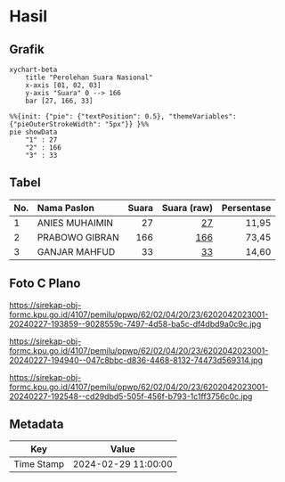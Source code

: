 # Hasil

## Grafik

```mermaid
xychart-beta
    title "Perolehan Suara Nasional"
    x-axis [01, 02, 03]
    y-axis "Suara" 0 --> 166
    bar [27, 166, 33]
```

```mermaid
%%{init: {"pie": {"textPosition": 0.5}, "themeVariables": {"pieOuterStrokeWidth": "5px"}} }%%
pie showData
    "1" : 27
    "2" : 166
    "3" : 33
```

## Tabel

| No. | Nama Paslon    | Suara | Suara (raw) | Persentase |
|:--- |:-------------- | -----:| -----------:| ----------:|
| 1   | ANIES MUHAIMIN | 27    | [27][p-1]   | 11,95      |
| 2   | PRABOWO GIBRAN | 166   | [166][p-2]  | 73,45      |
| 3   | GANJAR MAHFUD  | 33    | [33][p-3]   | 14,60      |


[p-1]: https://github.com/gigit-pemilu/pemilu-2024/blob/main/pilpres/hitung-suara/sub/62-kalimantan-tengah/sub/02-kotawaringin-timur/sub/04-parenggean/sub/2023-bukit-harapan/sub/001-tps/sub/paslon-1.txt
[p-2]: https://github.com/gigit-pemilu/pemilu-2024/blob/main/pilpres/hitung-suara/sub/62-kalimantan-tengah/sub/02-kotawaringin-timur/sub/04-parenggean/sub/2023-bukit-harapan/sub/001-tps/sub/paslon-2.txt
[p-3]: https://github.com/gigit-pemilu/pemilu-2024/blob/main/pilpres/hitung-suara/sub/62-kalimantan-tengah/sub/02-kotawaringin-timur/sub/04-parenggean/sub/2023-bukit-harapan/sub/001-tps/sub/paslon-3.txt

## Foto C Plano

https://sirekap-obj-formc.kpu.go.id/4107/pemilu/ppwp/62/02/04/20/23/6202042023001-20240227-193859--9028559c-7497-4d58-ba5c-df4dbd9a0c9c.jpg

https://sirekap-obj-formc.kpu.go.id/4107/pemilu/ppwp/62/02/04/20/23/6202042023001-20240227-194940--047c8bbc-d836-4468-8132-74473d569314.jpg

https://sirekap-obj-formc.kpu.go.id/4107/pemilu/ppwp/62/02/04/20/23/6202042023001-20240227-192548--cd29dbd5-505f-456f-b793-1c1ff3756c0c.jpg


## Metadata

| Key        | Value               |
| ---------- | ------------------- |
| Time Stamp | 2024-02-29 11:00:00 |



